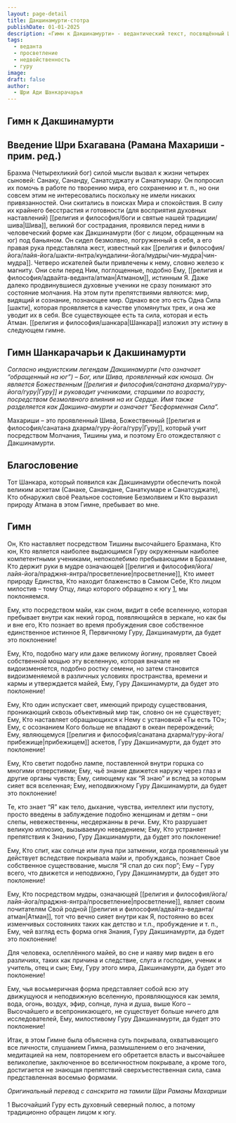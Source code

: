 ```yaml
---
layout: page-detail
title: Дакшинамурти-стотра
publishDate: 01-01-2025
description: «Гимн к Дакшинамурти» - ведантический текст, посвящённый Шиве в образе Божественного Учителя, наставляющего через молчание. Дакшинамурти раскрывается как воплощение высшего знания, устраняющий неведение и иллюзии, ведущий к осознанию истинного Я (Атмана). Гимн подчёркивает недвойственность, природу сознания и силу внутреннего просветления, достигаемого через медитацию, размышление и почитание Гуру.
tags:
  - веданта
  - просветление
  - недвойственность
  - гуру
image: 
draft: false
author:
  - Шри Ади Шанкарачарья
---
```


## Гимн к Дакшинамурти
## Введение Шри Бхагавана (Рамана Махариши - прим. ред.)
 Брахма (Четырехликий бог) силой мысли вызвал к жизни четырех сыновей: Санаку, Сананду, Санатсуджату и Санаткумару. Он попросил их помочь в работе по творению мира, его сохранению и т. п., но они совсем этим не интересовались поскольку не имели никаких привязанностей. Они скитались в поисках Мира и спокойствия. В силу их крайнего бесстрастия и готовности (для восприятия духовных наставлений) [[религия и философия/боги и святые нашей традиции/шива|Шива]], великий бог сострадания, проявился перед ними в человеческий форме как Дакшинамурти (бог с лицом, обращенным на юг) под баньяном. Он сидел безмолвно, погруженный в себя, а его правая рука представляла жест, известный как [[религия и философия/йога/лайя-йога/шакти-янтра/кундалини-йога/мудры/чин-мудра|чин-мудра]]. Четверо искателей были привлечены к нему, словно железо к магниту. Они сели перед Ним, поглощенные, подобно Ему, [[религия и философия/адвайта-веданта/атман|Атманом]], истинным Я. Даже далеко продвинувшиеся духовные ученики не сразу понимают это состояние молчания. На этом пути препятствиями являются: мир, видящий и сознание, познающее мир. Однако все это есть Одна Сила \[шакти\], которая проявляется в качестве упомянутых трех, и она же уводит их в себя. Все существующее есть та сила, которая и есть Атман. [[религия и философия/шанкара|Шанкара]] изложил эту истину в следующем гимне.

## Гимн Шанкарачарьи к Дакшинамурти
_Согласно индуистским легендам Дакшинамурти (что означает “обращенный на юг”) – Бог, или Шива, проявленный как юноша. Он является Божественным [[религия и философия/санатана дхарма/гуру-йога/гуру|Гуру]] и руководит учениками, старшими по возрасту, посредством безмолвного влияния на их Сердце. Имя также разделяется как Дакшина-амурти и означает “Бесформенная Сила”._ 

 Махариши – это проявленный Шива, Божественный [[религия и философия/санатана дхарма/гуру-йога/гуру|Гуру]], который учит посредством Молчания, Тишины ума, и поэтому Его отождествляют с Дакшинамурти.

## Благословение
 Тот Шанкара, который появился как Дакшинамурти обеспечить покой великим аскетам (Санаке, Санандане, Санаткумаре и Санатсуджате), Кто обнаружил своё Реальное состояние Безмолвием и Кто выразил природу Атмана в этом Гимне, пребывает во мне.

## Гимн
 Он, Кто наставляет посредством Тишины высочайшего Брахмана, Кто юн, Кто является наиболее выдающимся Гуру окруженным наиболее компетентными учениками, непоколебимо пребывающими в Брахмане, Кто держит руки в мудре означающей [[религия и философия/йога/лайя-йога/праджня-янтра/просветление|просветление]], Кто имеет природу Единства, Кто находит блаженство в Самом Себе, Кто лицом милостив – тому Отцу, лицо которого обращено к югу [1](#1), мы поклоняемся.

 Ему, кто посредством майи, как сном, видит в себе вселенную, которая пребывает внутри как некий город, появляющийся в зеркале, но как бы и вне его, Кто познает во время пробуждения свое собственное единственное истинное Я, Первичному Гуру, Дакшинамурти, да будет это поклонение!

 Ему, Кто, подобно магу или даже великому йогину, проявляет Своей собственной мощью эту вселенную, которая вначале не видоизменяется, подобно ростку семени, но затем становится видоизменяемой в различных условиях пространства, времени и кармы и утверждается майей, Ему, Гуру Дакшинамурти, да будет это поклонение!

 Ему, Кто один испускает свет, имеющий природу существования, проникающий сквозь объективный мир так, словно он не существует; Ему, Кто наставляет обращающихся к Нему с установкой «Ты есть ТО»; Ему, с осознанием Кого больше не впадают в океан перерождений; Ему, являющемуся [[религия и философия/санатана дхарма/гуру-йога/прибежище|прибежищем]] аскетов, Гуру Дакшинамурти, да будет это поклонение!

 Ему, Кто светит подобно лампе, поставленной внутри горшка со многими отверстиями; Ему, чьё знание движется наружу через глаз и другие органы чувств; Ему, сияющему как “Я знаю” и вслед за которым сияет вся вселенная; Ему, неподвижному Гуру Дакшинамурти, да будет это поклонение!

 Те, кто знает “Я” как тело, дыхание, чувства, интеллект или пустоту, просто введены в заблуждение подобно женщинам и детям – они слепы, невежественны, несдержанны в речи. Ему, Кто разрушает великую иллюзию, вызываемую неведением; Ему, Кто устраняет препятствия к Знанию, Гуру Дакшинамурти, да будет это поклонение!

 Ему, Кто спит, как солнце или луна при затмении, когдa проявленный ум действует вследствие покрывала майи и, пробуждаясь, познает Свое собственное существование, мысля “Я спал до сих пор”; Ему – Гуру всего, что движется и неподвижно, Гуру Дакшинамурти, да будет это поклонение!

 Ему, Кто посредством мудры, означающей [[религия и философия/йога/лайя-йога/праджня-янтра/просветление|просветление]], являет своим почитателям Свой родной [[религия и философия/адвайта-веданта/атман|Атман]], тот что вечно сияет внутри как Я, постоянно во всех изменчивых состояниях таких как детство и т.п., пробуждение и т. п., Ему, чей взгляд есть форма огня Знания, Гуру Дакшинамурти, да будет это поклонение!

 Для человека, ослеплённого майей, во сне и наяву мир виден в его различиях, таких как причина и следствие, слуга и господин, ученик и учитель, отец и сын; Ему, Гуру этого мира, Дакшинамурти, да будет это поклонение!

 Ему, чья восьмеричная форма представляет собой всю эту движущуюся и неподвижную вселенную, проявляющуюся как земля, вода, огонь, воздух, эфир, солнце, луна и душа, выше Кого – Высочайшего и всепроникающего, не существует больше ничего для исследователей, Ему, милостивому Гуру Дакшинамурти, да будет это поклонение!

 Итак, в этом Гимне была объяснена суть покрывала, охватывающего все личности, слушанием Гимна, размышлением о его значении, медитацией на нем, повторением его обретается власть и высочайшее великолепие, заключенное во вселичностном покрывале, а кроме того, достигается не знающая препятствий сверхъестественная сила, сама представленная восемью формами.

 _Оригинальный перевод с санскрита на тамили Шри Раманы Махариши_ 

1 Высочайший Гуру есть духовный северный полюс, а потому традиционно обращен лицом к югу.